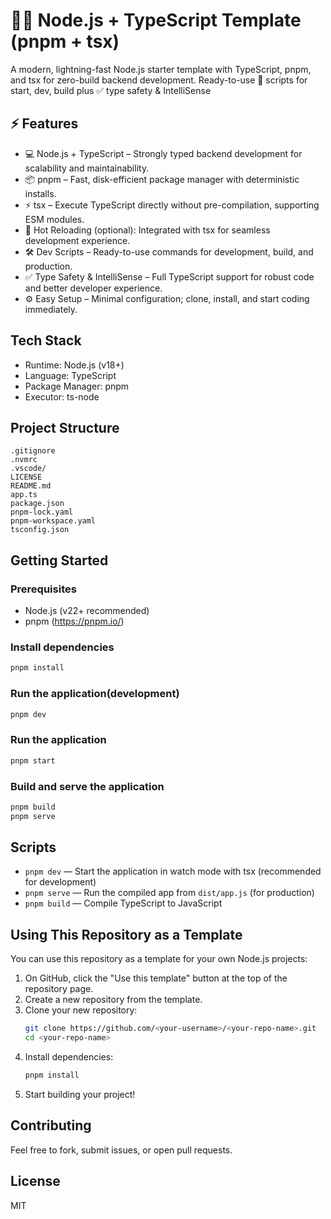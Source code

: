 # 🚀🔥 Node.js + TypeScript Template (pnpm + tsx)

A modern, lightning-fast Node.js starter template with TypeScript, pnpm, and tsx for zero-build backend development. Ready-to-use 🚀 scripts for start, dev, build plus ✅ type safety & IntelliSense

## ⚡ Features

- 💻 Node.js + TypeScript – Strongly typed backend development for scalability and maintainability.
- 📦 pnpm – Fast, disk-efficient package manager with deterministic installs.
- ⚡ tsx – Execute TypeScript directly without pre-compilation, supporting ESM modules.
- 🔄 Hot Reloading (optional): Integrated with tsx for seamless development experience.
- 🛠️ Dev Scripts – Ready-to-use commands for development, build, and production.
- ✅ Type Safety & IntelliSense – Full TypeScript support for robust code and better developer experience.
- ⚙️ Easy Setup – Minimal configuration; clone, install, and start coding immediately.

## Tech Stack

- Runtime: Node.js (v18+)
- Language: TypeScript
- Package Manager: pnpm
- Executor: ts-node

## Project Structure

```
.gitignore
.nvmrc
.vscode/
LICENSE
README.md
app.ts
package.json
pnpm-lock.yaml
pnpm-workspace.yaml
tsconfig.json
```

## Getting Started

### Prerequisites

- Node.js (v22+ recommended)
- pnpm (https://pnpm.io/)

### Install dependencies

```zsh
pnpm install
```

### Run the application(development)

```zsh
pnpm dev
```

### Run the application

```zsh
pnpm start
```

### Build and serve the application

```zsh
pnpm build
pnpm serve
```

## Scripts

- `pnpm dev` — Start the application in watch mode with tsx (recommended for development)
- `pnpm serve` — Run the compiled app from `dist/app.js` (for production)
- `pnpm build` — Compile TypeScript to JavaScript

## Using This Repository as a Template

You can use this repository as a template for your own Node.js projects:

1. On GitHub, click the "Use this template" button at the top of the repository page.
2. Create a new repository from the template.
3. Clone your new repository:
   ```zsh
   git clone https://github.com/<your-username>/<your-repo-name>.git
   cd <your-repo-name>
   ```
4. Install dependencies:
   ```zsh
   pnpm install
   ```
5. Start building your project!

## Contributing

Feel free to fork, submit issues, or open pull requests.

## License

MIT
